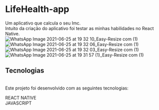 # LifeHealth-app
Um aplicativo que calcula o seu Imc.
<br>
Intuito da criação do aplicativo foi testar as minhas habilidades no React Native.
<br>
![WhatsApp Image 2021-06-25 at 19 32 10_Easy-Resize com (1)](https://user-images.githubusercontent.com/82658732/123491158-6c3f0680-d5ec-11eb-8889-ef9624bc28dd.jpg)
![WhatsApp Image 2021-06-25 at 19 32 06_Easy-Resize com (1)](https://user-images.githubusercontent.com/82658732/123491162-6f39f700-d5ec-11eb-9051-255046607d2e.jpg)
<br>
![WhatsApp Image 2021-06-25 at 19 32 03_Easy-Resize com (1)](https://user-images.githubusercontent.com/82658732/123491268-b3c59280-d5ec-11eb-805e-de77c2b45225.jpg)
![WhatsApp Image 2021-06-25 at 19 31 57 (1)_Easy-Resize com (1)](https://user-images.githubusercontent.com/82658732/123491272-b58f5600-d5ec-11eb-8e1f-a627e862ad32.jpg)



## Tecnologias
<br>
Este projeto foi desenvolvido com as seguintes tecnologias:


REACT NATIVE
<br>
JAVASCRIPT
